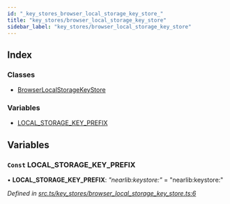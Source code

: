 ```yaml
---
id: "_key_stores_browser_local_storage_key_store_"
title: "key_stores/browser_local_storage_key_store"
sidebar_label: "key_stores/browser_local_storage_key_store"
---
```


## Index

### Classes

* [BrowserLocalStorageKeyStore](../classes/_key_stores_browser_local_storage_key_store_.browserlocalstoragekeystore.md)

### Variables

* [LOCAL_STORAGE_KEY_PREFIX](_key_stores_browser_local_storage_key_store_.md#const-local_storage_key_prefix)

## Variables

### `Const` LOCAL_STORAGE_KEY_PREFIX

• **LOCAL_STORAGE_KEY_PREFIX**: *"nearlib:keystore:"* = "nearlib:keystore:"

*Defined in [src.ts/key_stores/browser_local_storage_key_store.ts:6](https://github.com/nearprotocol/nearlib/blob/a71bd4f/src.ts/key_stores/browser_local_storage_key_store.ts#L6)*

